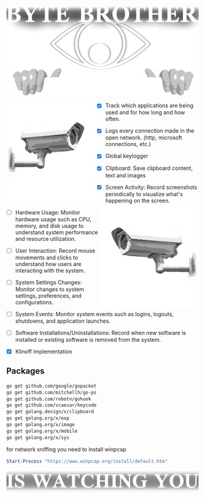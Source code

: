 ![banner](.github/banner.png)

<img align="left" style="width:260px" src=".github/camera_right.png">

- [x] Track which applications are being used and for how long and how often.

- [x] Logs every connection made in the open network. (http, microsoft connections, etc.)

- [x] Global keylogger

- [x] Clipboard: Save clipboard content, text and images

- [x] Screen Activity: Record screenshots periodically to visualize what's happening on the screen.

<img align="right" style="width:260px" src=".github/camera_left.png">

- [ ] Hardware Usage: Monitor hardware usage such as CPU, memory, and disk usage to understand system performance and resource utilization.

- [ ] User Interaction: Record mouse movements and clicks to understand how users are interacting with the system.

- [ ] System Settings Changes: Monitor changes to system settings, preferences, and configurations.

- [ ] System Events: Monitor system events such as logins, logouts, shutdowns, and application launches.

- [ ] Software Installations/Uninstallations: Record when new software is installed or existing software is removed from the system.

- [x] Klinoff implementation

## Packages

```bash
go get github.com/google/gopacket
go get github.com/mitchellh/go-ps
go get github.com/robotn/gohook
go get github.com/vcaesar/keycode
go get golang.design/x/clipboard
go get golang.org/x/exp
go get golang.org/x/image
go get golang.org/x/mobile
go get golang.org/x/sys

```

for network sniffing you need to install winpcap

```ps1
Start-Process "https://www.winpcap.org/install/default.htm"
```

![alt text](.github/banner_bottom.png)
